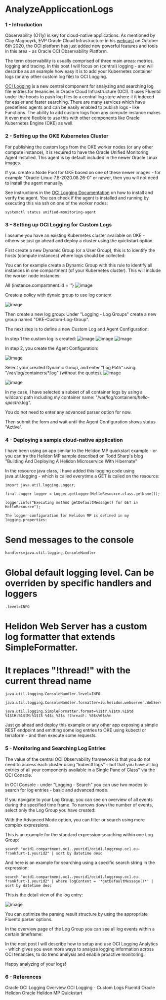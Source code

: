 # AnalyzeAppliccationLogs

### 1 - Introduction
Observability (O11y)  is key for cloud-native applications. As mentioned by Clay Magouyrk, EVP Oracle Cloud Infrastructure  in his <a href="https://www.oracle.com/events/live/multicloud-observability-and-management/">webcast</a> on October 6th 2020, the OCI platform has just added new powerful features and tools in this area - as Oracle OCI Observability Platform.

The term observability is usually comprised of three main areas: metrics, logging and tracing. In this post I will focus on (central) logging - and will describe as an example how easy it is to add your Kubernetes container logs (or any other custom log file) to OCI Logging.

<a href="https://docs.cloud.oracle.com/en-us/iaas/Content/Logging/Concepts/loggingoverview.htm">OCI Logging</a> is a new central component for analyzing and searching log file entries for tenancies in Oracle Cloud Infrastructure (OCI). It uses Fluentd under the hoods to push log files to a central log store where it it indexed for easier and faster searching. There are many services which have predefined agents and can be easily enabled to publish logs - like Functions. The ability to add custom logs from any compute instance makes it even more flexible to use this with other components like Oracle Kubernetes Engine (OKE) as well.

### 2 - Setting up the OKE Kubernetes Cluster
For publishing the custom logs from the OKE worker nodes (or any other compute instance), it is required to have the Oracle Unified Monitoring Agent installed. This agent is by default included in the newer Oracle Linux images.

If you create a Node Pool for OKE based on one of these newer images - for example "Oracle-Linux-7.8-2020.08.26-0" or newer, then you will not need to install the agent manually.

See instructions in the <a href="OCI Logging Documentation">OCI Logging Documentation</a> on how to install and verify the agent. You can check if the agent is installed and running by executing this via ssh on one of the worker nodes:  

    systemctl status unified-monitoring-agent
    
### 3 - Setting up OCI Logging for Custom Logs

I assume you have an existing Kubernetes cluster available on OKE - otherwise just go ahead and deploy a cluster using the quickstart option.

First create a new Dynamic Group (or a User Group), this is to identify the hosts (compute instances) where logs should be collected:

You can for example create a Dynamic Group with this rule to identify all instances in one compartment (of your Kubernetes cluster). This will include the worker node instances:

All {instance.compartment.id = '<your-compartment-ocid>'} 
![image](https://user-images.githubusercontent.com/42166489/109101841-89062300-774d-11eb-9b97-c733e10d9655.png)
    
Create a policy with dynaic group to use log content

![image](https://user-images.githubusercontent.com/42166489/109102249-70e2d380-774e-11eb-99c6-ec0889e278ba.png)



Then create a new log group:
Under "Logging - Log Groups" create a new group named "OKE-Custom-Log-Group".

The next step is to define a new Custom Log and Agent Configuration:

In step 1 the custom log is created: 
![image](https://user-images.githubusercontent.com/42166489/109101633-19903380-774d-11eb-9842-4cf0c6df98b2.png)
![image](https://user-images.githubusercontent.com/42166489/109101637-1bf28d80-774d-11eb-8f20-966efe6ee40c.png)
![image](https://user-images.githubusercontent.com/42166489/109101646-1f861480-774d-11eb-8776-d9d982c2eac9.png)



In step 2, you create the Agent Configuration:

![image](https://user-images.githubusercontent.com/42166489/109101649-214fd800-774d-11eb-9601-2b85d238bdb8.png)




Select your created Dynamic Group, and enter "Log Path" using "/var/log/containers/*.log"  (without the quotes). 
![image](https://user-images.githubusercontent.com/42166489/109101656-23b23200-774d-11eb-8730-3905ff4abc9b.png)

![image](https://user-images.githubusercontent.com/42166489/109101660-26148c00-774d-11eb-9e8f-66cb6bfe1013.png)

In my case, I have selected a subset of all container logs by using a wildcard path including my container name:  "/var/log/containers/*hello-spectra*.log".

You do not need to enter any advanced parser option for now.

Then submit the form and wait until the Agent Configuration shows status "Active".



### 4 - Deploying a sample cloud-native application 
I have been using an app similar to the Helidon MP quickstart example - or you can try the Helidon MP sample described on Todd Sharp's blog "Building And Deploying A Helidon Microservice With Hibernate"

In the resource java class, I have added this logging code using java.util.logging - which is called everytime a GET is called on the resource:

    import java.util.logging.Logger;

    final Logger logger = Logger.getLogger(HelloResource.class.getName());

    logger.info("Executing method getDefaultMessage() for GET in HelloResource");

    The logger configuration for Helidon MP is defined in my logging.properties:

# Send messages to the console

    handlers=java.util.logging.ConsoleHandler

# Global default logging level. Can be overriden by specific handlers and loggers

    .level=INFO

# Helidon Web Server has a custom log formatter that extends SimpleFormatter.

# It replaces "!thread!" with the current thread name

    java.util.logging.ConsoleHandler.level=INFO

    java.util.logging.ConsoleHandler.formatter=io.helidon.webserver.WebServerLogFormatter

    java.util.logging.SimpleFormatter.format=%1$tY.%1$tm.%1$td %1$tH:%1$tM:%1$tS %4$s %3$s !thread!: %5$s%6$s%n 

Just go ahead and deploy this example or any other app exposing a simple REST endpoint and emitting some log entries  to OKE using kubectl or terraform - and then execute some requests.

### 5 - Monitoring and Searching Log Entries
The value of the central OCI Observability framework is that you do not need to access each cluster using "kubectl logs" - but that you have all log entries of all your components available in a Single Pane of Glass" via the OCI Console.

In OCI Console - under "Logging - Search" you can use two modes to search for log entries - basic and advanced mode.

If you navigate to your Log Group, you can see on overview of all events during the specified time frame. To narrows down the number of events, select only the Log Group you have created:



With the Advanced Mode option, you can filter or search using more complex expressions.

This is an example for the standard expression searching within one Log Group:

    search "ocid1.compartment.oc1..yourid1/ocid1.loggroup.oc1.eu-frankfurt-1.yourid2" | sort by datetime desc

And here is an example for searching using a specific search string in the expression:

    search "ocid1.compartment.oc1..yourid1/ocid1.loggroup.oc1.eu-frankfurt-1.yourid2" | where logContent = '*getDefaultMessage()*' | sort by datetime desc



This is the detail view of the log entry:

![image](https://user-images.githubusercontent.com/42166489/109101679-3462a800-774d-11eb-9077-0df51ac3cbbd.png)


You can optimize the parsing result structure by using the appropriate Fluentd parser options.

In the overview page of the Log Group you can see all log events within a certain timeframe:



In the next post I will describe how to setup and use OCI Logging Analytics - which gives you even more ways to analyze logging information across OCI tenancies, to do trend analysis and enable proactive monitoring.

Happy analyzing of your logs!

### 6 - References
Oracle OCI Logging Overview
OCI Logging - Custom Logs
Fluentd 
Oracle Helidon
Oracle Helidon MP Quickstart
